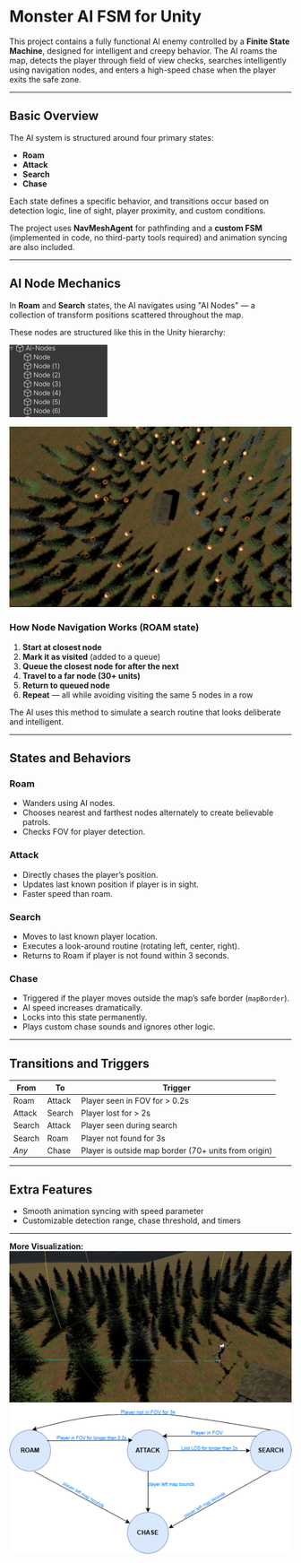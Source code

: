 # Monster AI FSM for Unity

This  project contains a fully functional AI enemy controlled by a **Finite State Machine**, designed for intelligent and creepy behavior. The AI roams the map, detects the player through field of view checks, searches intelligently using navigation nodes, and enters a high-speed chase when the player exits the safe zone.

---

## Basic Overview

The AI system is structured around four primary states:
- **Roam**
- **Attack**
- **Search**
- **Chase**

Each state defines a specific behavior, and transitions occur based on detection logic, line of sight, player proximity, and custom conditions.

The project uses **NavMeshAgent** for pathfinding and a **custom FSM** (implemented in code, no third-party tools required) and animation syncing are also included.

---

## AI Node Mechanics

In **Roam** and **Search** states, the AI navigates using "AI Nodes" — a collection of transform positions scattered throughout the map.

These nodes are structured like this in the Unity hierarchy:

![AI Nodes Hierarchy](ScreenshotsExamples/ai_nodes_hierarchy.jpg)

![AI Nodes Scene View](ScreenshotsExamples/ai_nodes_scene_view.jpg)

### How Node Navigation Works (ROAM state)

1. **Start at closest node**
2. **Mark it as visited** (added to a queue)
3. **Queue the closest node for after the next**
4. **Travel to a far node (30+ units)**
5. **Return to queued node**
6. **Repeat** — all while avoiding visiting the same 5 nodes in a row

The AI uses this method to simulate a search routine that looks deliberate and intelligent.

---

## States and Behaviors

### Roam
- Wanders using AI nodes.
- Chooses nearest and farthest nodes alternately to create believable patrols.
- Checks FOV for player detection.

### Attack
- Directly chases the player’s position.
- Updates last known position if player is in sight.
- Faster speed than roam.

### Search
- Moves to last known player location.
- Executes a look-around routine (rotating left, center, right).
- Returns to Roam if player is not found within 3 seconds.

### Chase
- Triggered if the player moves outside the map’s safe border (`mapBorder`).
- AI speed increases dramatically.
- Locks into this state permanently.
- Plays custom chase sounds and ignores other logic.

---

## Transitions and Triggers

| **From** | **To** | **Trigger** |
|----------|--------|-------------|
| Roam     | Attack | Player seen in FOV for > 0.2s |
| Attack   | Search | Player lost for > 2s |
| Search   | Attack | Player seen during search |
| Search   | Roam   | Player not found for 3s |
| *Any*    | Chase  | Player is outside map border (70+ units from origin) |

---

## Extra Features

- Smooth animation syncing with speed parameter
- Customizable detection range, chase threshold, and timers

---

**More Visualization:**
![FOV Debug View](ScreenshotsExamples/fov_debug_view.jpg)
![otomat](ScreenshotsExamples/otomat.png)

